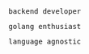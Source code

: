 <p>
  <samp>
    backend developer
  </samp>
</p>
<p>
  <samp>
    golang enthusiast
  </samp>
</p>
<p>
  <samp>
    language agnostic
  </samp>
</p>
